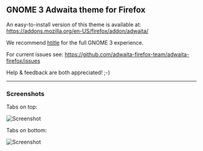 ## GNOME 3 Adwaita theme for Firefox

An easy-to-install version of this theme is available at:
https://addons.mozilla.org/en-US/firefox/addon/adwaita/

We recommend [htitle](https://addons.mozilla.org/en-US/firefox/addon/htitle) for the full GNOME 3 experience.

For current issues see:
https://github.com/adwaita-firefox-team/adwaita-firefox/issues

Help & feedback are both appreciated! ;-)

---

### Screenshots

Tabs on top:

![Screenshot](adwaita-firefox/raw/master/screenshots/screenshot-tabs-on-top.png)

Tabs on bottom:

![Screenshot](adwaita-firefox/raw/master/screenshots/screenshot-tabs-on-bottom.png)
